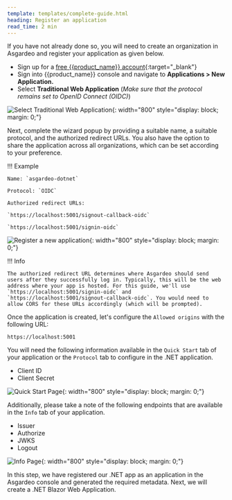 ```yaml
---
template: templates/complete-guide.html
heading: Register an application
read_time: 2 min
---
```


If you have not already done so, you will need to create an organization in Asgardeo and register your application as given below.

* Sign up for a [free {{product_name}} account](https://wso2.com/asgardeo/docs/get-started/create-asgardeo-account/){:target="_blank"}
* Sign into {{product_name}} console and navigate to **Applications > New Application.**
* Select **Traditional Web Application** (*Make sure that the protocol remains set to OpenID Connect (OIDC)*)

![Select Traditional Web Application]({{base_path}}/complete-guides/dotnet/assets/img/image1.png){: width="800" style="display: block; margin: 0;"}

Next, complete the wizard popup by providing a suitable name, a suitable protocol, and the authorized redirect URLs. You also have the option to share the application across all organizations, which can be set according to your preference. 

!!! Example

    Name: `asgardeo-dotnet`

    Protocol: `OIDC`

    Authorized redirect URLs:

    `https://localhost:5001/signout-callback-oidc`
    
    `https://localhost:5001/signin-oidc`

![Register a new application]({{base_path}}/complete-guides/dotnet/assets/img/image2.png){: width="800" style="display: block; margin: 0;"}


!!! Info

    The authorized redirect URL determines where Asgardeo should send users after they successfully log in. Typically, this will be the web address where your app is hosted. For this guide, we'll use `https://localhost:5001/signin-oidc` and `https://localhost:5001/signout-callback-oidc`. You would need to allow CORS for these URLs accordingly (which will be prompted).

Once the application is created, let's configure the `Allowed origins` with the following URL:

```shell
https://localhost:5001
```

You will need the following information available in the `Quick Start` tab of your application or the `Protocol` tab to configure in the .NET application.

- Client ID
- Client Secret

![Quick Start Page]({{base_path}}/complete-guides/dotnet/assets/img/image3.png){: width="800" style="display: block; margin: 0;"}


Additionally, please take a note of the following endpoints that are available in the `Info` tab of your application.

- Issuer
- Authorize
- JWKS
- Logout

![Info Page]({{base_path}}/complete-guides/dotnet/assets/img/image4.png){: width="800" style="display: block; margin: 0;"}

In this step, we have registered our .NET app as an application in the Asgardeo console and generated the required metadata. Next, we will create a .NET Blazor Web Application.
